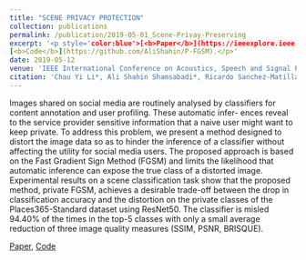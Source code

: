 ```yaml
---
title: "SCENE PRIVACY PROTECTION"
collection: publications
permalink: /publication/2019-05-01_Scene-Privay-Preserving
excerpt: '<p style='color:blue'>[<b>Paper</b>](https://ieeexplore.ieee.org/abstract/document/8682225),
[<b>Code</b>](https://github.com/AliShahin/P-FGSM).</p>'
date: 2019-05-12
venue: 'IEEE International Conference on Acoustics, Speech and Signal Processing <b> (ICASSP)</b>'
citation: 'Chau Yi Li*, Ali Shahin Shamsabadi*, Ricardo Sanchez-Matilla*, Riccardo Mazzon, Andrea Cavallaro. &quot;SCENE PRIVACY PROTECTION.&quot; <i> IEEE International Conference on Acoustics, Speech and Signal Processing (ICASSP), </i> May 12-17, 2019, Brighton, UK. <br> <b> (*=authors contributing equally) </b>' 
---
```

Images shared on social media are routinely analysed by classifiers for content annotation and user profiling. These automatic infer- ences reveal to the service provider sensitive information that a naive user might want to keep private. To address this problem, we present a method designed to distort the image data so as to hinder the inference of a classifier without affecting the utility for social media users. The proposed approach is based on the Fast Gradient Sign Method (FGSM) and limits the likelihood that automatic inference can expose the true class of a distorted image. Experimental results on a scene classification task show that the proposed method, private FGSM, achieves a desirable trade-off between the drop in classification accuracy and the distortion on the private classes of the Places365-Standard dataset using ResNet50. The classifier is misled 94.40% of the times in the top-5 classes with only a small average reduction of three image quality measures (SSIM, PSNR, BRISQUE).

[Paper](https://ieeexplore.ieee.org/abstract/document/8682225),
[Code](https://github.com/AliShahin/P-FGSM)


